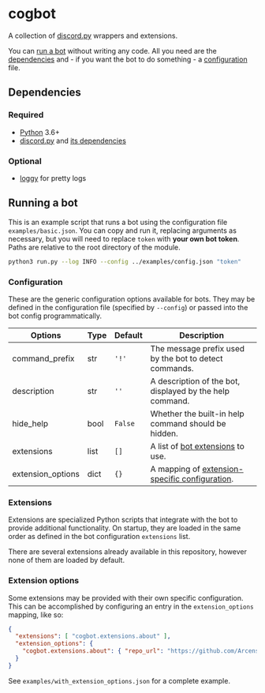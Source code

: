 # cogbot
A collection of [discord.py](https://github.com/Rapptz/discord.py) wrappers and extensions.

You can [run a bot](#running-a-bot) without writing any code. All you need are the [dependencies](#dependencies) and - if you want the bot to do something - a [configuration](#configuration) file.

## Dependencies

### Required
* [Python](https://www.python.org/) 3.6+
* [discord.py](https://github.com/Rapptz/discord.py) and [its dependencies](https://github.com/Rapptz/discord.py#requirements)

### Optional
* [loggy](https://github.com/Arcensoth/loggy) for pretty logs

## Running a bot
This is an example script that runs a bot using the configuration file `examples/basic.json`. You can copy and run it, replacing arguments as necessary, but you will need to replace `token` with **your own bot token**. Paths are relative to the root directory of the module.

```bash
python3 run.py --log INFO --config ../examples/config.json "token"
```

### Configuration
These are the generic configuration options available for bots. They may be defined in the configuration file (specified by `--config`) or passed into the bot config programmatically.

| Options           | Type | Default | Description
| ----------------- | ---- | ------- | -----------
| command_prefix    | str  | `'!'`   | The message prefix used by the bot to detect commands.
| description       | str  | `''`    | A description of the bot, displayed by the help command.
| hide_help         | bool | `False` | Whether the built-in help command should be hidden.
| extensions        | list | `[]`    | A list of [bot extensions](#extensions) to use.
| extension_options | dict | `{}`    | A mapping of [extension-specific configuration](#extension-options).

### Extensions
Extensions are specialized Python scripts that integrate with the bot to provide additional functionality. On startup, they are loaded in the same order as defined in the bot configuration `extensions` list.

There are several extensions already available in this repository, however none of them are loaded by default.

### Extension options
Some extensions may be provided with their own specific configuration. This can be accomplished by configuring an entry in the `extension_options` mapping, like so:

```json
{
  "extensions": [ "cogbot.extensions.about" ],
  "extension_options": {
    "cogbot.extensions.about": { "repo_url": "https://github.com/Arcensoth/cogbot" }
  }
}
```

See `examples/with_extension_options.json` for a complete example.
